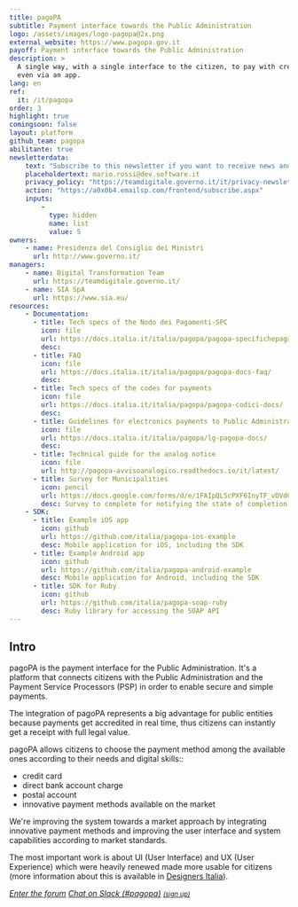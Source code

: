 ```yaml
---
title: pagoPA
subtitle: Payment interface towards the Public Administration
logo: /assets/images/logo-pagopa@2x.png
external_website: https://www.pagopa.gov.it
payoff: Payment interface towards the Public Administration
description: >
  A single way, with a single interface to the citizen, to pay with credit card, bank transfers or
  even via an app.
lang: en
ref:
  it: /it/pagopa
order: 3
highlight: true
comingsoon: false
layout: platform
github_team: pagopa
abilitante: true
newsletterdata:
    text: "Subscribe to this newsletter if you want to receive news and updates about pagoPA."
    placeholdertext: mario.rossi@dev.software.it
    privacy_policy: "https://teamdigitale.governo.it/it/privacy-newsletter-pagoPA.htm"
    action: "https://a0x0b4.emailsp.com/frontend/subscribe.aspx"
    inputs:
        -
          type: hidden
          name: list
          value: 5
owners:
    - name: Presidenza del Consiglio dei Ministri
      url: http://www.governo.it/
managers:
    - name: Digital Transformation Team
      url: https://teamdigitale.governo.it/
    - name: SIA SpA
      url: https://www.sia.eu/
resources:
    - Documentation:
      - title: Tech specs of the Nodo dei Pagamenti-SPC
        icon: file
        url: https://docs.italia.it/italia/pagopa/pagopa-specifichepagamenti-docs/
        desc:
      - title: FAQ
        icon: file
        url: https://docs.italia.it/italia/pagopa/pagopa-docs-faq/
        desc:
      - title: Tech specs of the codes for payments
        icon: file
        url: https://docs.italia.it/italia/pagopa/pagopa-codici-docs/
        desc:
      - title: Guidelines for electronics payments to Public Administrations and managers of public services
        icon: file
        url: https://docs.italia.it/italia/pagopa/lg-pagopa-docs/
        desc:
      - title: Technical guide for the analog notice
        icon: file
        url: http://pagopa-avvisoanalogico.readthedocs.io/it/latest/
      - title: Survey for Municipalities
        icon: pencil
        url: https://docs.google.com/forms/d/e/1FAIpQLScPXF6InyTF_vDVdGg_MphgWpVUf1DfViYKgG0ZBFe40TTgbQ/viewform
        desc: Survey to complete for notifying the state of completion about pagoPA and deployment roadmaps of the services
    - SDK:
      - title: Example iOS app
        icon: github
        url: https://github.com/italia/pagopa-ios-example
        desc: Mobile application for iOS, including the SDK
      - title: Example Android app
        icon: github
        url: https://github.com/italia/pagopa-android-example
        desc: Mobile application for Android, including the SDK
      - title: SDK for Ruby
        icon: github
        url: https://github.com/italia/pagopa-soap-ruby
        desc: Ruby library for accessing the SOAP API
---
```


## Intro

pagoPA is the payment interface for the Public Administration. It's a platform that connects citizens with the Public Administration and the Payment Service Processors (PSP) in order to enable secure and simple payments.

The integration of pagoPA represents a big advantage for public entities because payments get accredited in real time, thus citizens can instantly get a receipt with full legal value.

pagoPA allows citizens to choose the payment method among the available ones according to their needs and digital skills::

- credit card
- direct bank account charge
- postal account
- innovative payment methods available on the market

We're improving the system towards a market approach by integrating innovative payment methods and improving the user interface and system capabilities according to market standards.

The most important work is about UI (User Interface) and UX (User Experience) which were heavily renewed made more usable for citizens (more information about this is available in [Designers Italia](https://designers.italia.it/progetti/pagopa/)).

<a class="btn btn-primary" href="https://forum.italia.it/c/pagopa"><i class="it-horn" /> Enter the forum</a>
<a class="btn btn-primary" href="https://developersitalia.slack.com/messages/C8HC6FVE0"><i class="it-comment" /> Chat on Slack (#pagopa)</a> <a href="https://slack.developers.italia.it/"><small>(sign up)</small></a>

